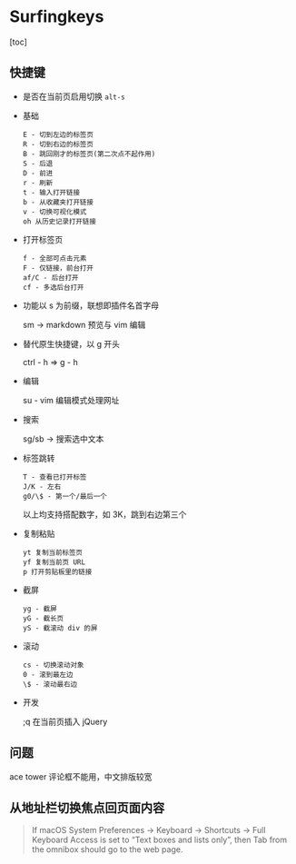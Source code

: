 # Surfingkeys

[toc]

## 快捷键

- 是否在当前页启用切换 `alt-s`

- 基础

  ```
  E - 切到左边的标签页
  R - 切到右边的标签页
  B - 跳回刚才的标签页(第二次点不起作用)
  S - 后退
  D - 前进
  r - 刷新
  t - 输入打开链接
  b - 从收藏夹打开链接
  v - 切换可视化模式
  oh 从历史记录打开链接
  ```

- 打开标签页

  ```
  f - 全部可点击元素
  F - 仅链接，前台打开
  af/C - 后台打开
  cf - 多选后台打开

  ```

- 功能以 s 为前缀，联想即插件名首字母

  sm -> markdown 预览与 vim 编辑

- 替代原生快捷键，以 g 开头

  ctrl - h => g - h

- 编辑

  su - vim 编辑模式处理网址

- 搜索

  sg/sb -> 搜索选中文本

- 标签跳转

  ```
  T - 查看已打开标签
  J/K - 左右
  g0/\$ - 第一个/最后一个
  ```

  以上均支持搭配数字，如 3K，跳到右边第三个

- 复制粘贴

  ```
  yt 复制当前标签页
  yf 复制当前页 URL
  p 打开剪贴板里的链接
  ```

- 截屏

  ```
  yg - 截屏
  yG - 截长页
  yS - 截滚动 div 的屏
  ```

- 滚动

  ```
  cs - 切换滚动对象
  0 - 滚到最左边
  \$ - 滚动最右边
  ```

- 开发

  ;q 在当前页插入 jQuery

## 问题

ace tower 评论框不能用，中文排版较宽

## 从地址栏切换焦点回页面内容

> If macOS System Preferences -> Keyboard -> Shortcuts -> Full Keyboard Access is set to “Text boxes and lists only”, then Tab from the omnibox should go to the web page.
